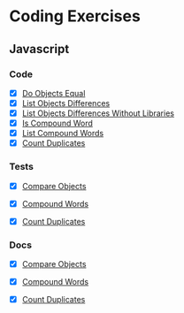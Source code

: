 # Coding Exercises
## Javascript
### Code
- [x] [Do Objects Equal](./javascript/modules/compareObjects.js)
- [x] [List Objects Differences](./javascript/modules/compareObjects.js)
- [x] [List Objects Differences Without Libraries](./javascript/compareObjects.js)
- [x] [Is Compound Word](./javascript/modules/compoundWords.js)
- [x] [List Compound Words](./javascript/modules/compoundWords.js)
- [x] [Count Duplicates](./javascript/modules/countDuplicates.js)

### Tests
- [x] [Compare Objects](./javascript/test/specs/modules/compareObjects.js)
- [x] [Compound Words](./javascript/test/specs/modules/compoundWords.js)
- [x] [Count Duplicates](./javascript/test/specs/modules/countDuplicates.js)


### Docs
- [x] [Compare Objects](./docs/javascript/compareObjects.md)
- [x] [Compound Words](./docs/javascript/compoundWords.md)
- [x] [Count Duplicates](./docs/javascript/countDuplicates.md)


<!--- [x] [Fibonacci Looped](./javascript/fibonacciSequence.js)
- [x] [Fibonacci Recursive](./javascript/fibonacciSequence.js)
- [x] [Reverse String by Letter](./javascript/reverseString.js)
- [x] [Reverse String by Space](./javascript/reverseString.js)
- [x] [Reverse String by Letter without Methods](./javascript/reverseString.js)
- [x] [Reverse String by Space without Methods](./javascript/reverseString.js)
- [x] [Is Prime Number](./javascript/isPrimeNumber.js)
- [x] [Is Integer](./javascript/isInteger.js)
- [x] [Find Average](./javascript/findAverage.js)

- [x] [Is Compound Word](./javascript/compoundWords.js)
- [x] [List Compound Words](./javascript/compoundWords.js)
- [x] [For Each Function](./javascript/forEach.js)
- [ ] [Get Neighbors Coordinates](./javascript/neighbors.js)
- [ ] [Cat and Dog](./javascript/catAndDog.js)
-->
